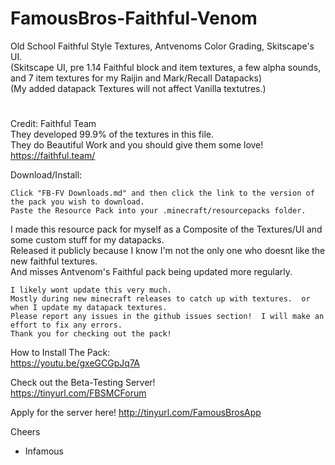 # FamousBros-Faithful-Venom

Old School Faithful Style Textures, Antvenoms Color Grading, Skitscape's UI.  
(Skitscape UI, pre 1.14 Faithful block and item textures, a few alpha sounds, and 7 item textures for my Raijin and Mark/Recall Datapacks)  
(My added datapack Textures will not affect Vanilla textutres.)  

#  
Credit: Faithful Team  
They developed 99.9% of the textures in this file.  
They do Beautiful Work and you should give them some love!  
https://faithful.team/  

Download/Install:  
~~~
Click "FB-FV Downloads.md" and then click the link to the version of the pack you wish to download.
Paste the Resource Pack into your .minecraft/resourcepacks folder.
~~~
I made this resource pack for myself as a Composite of the Textures/UI and some custom stuff for my datapacks.  
Released it publicly because I know I'm not the only one who doesnt like the new faithful textures.  
And misses Antvenom's Faithful pack being updated more regularly.  
~~~
I likely wont update this very much.  
Mostly during new minecraft releases to catch up with textures.  or when I update my datapack textures.  
Please report any issues in the github issues section!  I will make an effort to fix any errors.  
Thank you for checking out the pack!  
~~~
How to Install The Pack:  
https://youtu.be/gxeGCGpJq7A  

Check out the Beta-Testing Server!  
https://tinyurl.com/FBSMCForum  

Apply for the server here! http://tinyurl.com/FamousBrosApp  


Cheers

- Infamous
